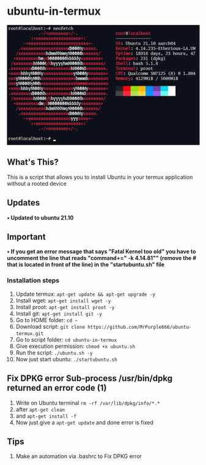 # ubuntu-in-termux

![Neofetch](https://github.com/MrPurple666/ubuntu-termux/blob/master/images/21.10.png)

## What's This?

This is a script that allows you to install Ubuntu in your termux application without a rooted device

## Updates

**• Updated to ubuntu 21.10**

## Important

**• If you get an error message that says "Fatal Kernel too old" you have to uncomment the line that reads "command+=" -k 4.14.81"" (remove the # that is located in front of the line) in the "startubuntu.sh" file**

### Installation steps

1. Update termux: `apt-get update && apt-get upgrade -y`
2. Install wget: `apt-get install wget -y`
3. Install proot: `apt-get install proot -y`
4. Install git: `apt-get install git -y`
5. Go to HOME folder: `cd ~`
6. Download script: `git clone https://github.com/MrPurple666/ubuntu-termux.git`
7. Go to script folder: `cd ubuntu-in-termux`
8. Give execution permission: `chmod +x ubuntu.sh`
9. Run the script: `./ubuntu.sh -y`
10. Now just start ubuntu: `./startubuntu.sh`

## Fix DPKG error **Sub-process /usr/bin/dpkg returned an error code (1)**

1. Write on Ubuntu terminal `rm -rf /var/lib/dpkg/info/*.*`
2. after `apt-get clean`
3. and `apt-get install -f`
4. Now just give a `apt-get update` and done error is fixed

## Tips
1. Make an automation via .bashrc to Fix DPKG error
